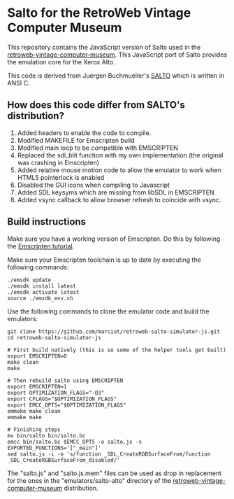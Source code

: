 
Salto for the RetroWeb Vintage Computer Museum
============================================

This repository contains the JavaScript version of Salto used in the [retroweb-vintage-computer-museum](https://github.com/marciot/retroweb-vintage-computer-museum). This JavaScript port of Salto provides the
emulation core for the Xerox Alto.

This code is derived from Juergen Buchmueller's [SALTO](https://github.com/brainsqueezer/salto_simulator) which is written in ANSI C.

## How does this code differ from SALTO's distribution?

1. Added headers to enable the code to compile.
2. Modified MAKEFILE for Emscripten build
3. Modified main loop to be compatible with EMSCRIPTEN
4. Replaced the sdl_blit function with my own implementation (the original was crashing in Emscripten)
5. Added relative mouse motion code to allow the emulator to work when HTML5 pointerlock is enabled
6. Disabled the GUI icons when compiling to Javascript
7. Added SDL keysyms which are missing from libSDL in EMSCRIPTEN
8. Added vsync callback to allow browser refresh to coincide with vsync.

## Build instructions

Make sure you have a working version of Emscripten. Do this by following the [Emscripten tutorial](https://kripken.github.io/emscripten-site/index.html).

Make sure your Emscripten toolchain is up to date by executing the following commands:

```
./emsdk update
./emsdk install latest
./emsdk activate latest
source ./emsdk_env.sh
```

Use the following commands to clone the emulator code and build the emulators:

```
git clone https://github.com/marciot/retroweb-salto-simulator-js.git
cd retroweb-salto-simulator-js

# First build natively (this is so some of the helper tools get built)
export EMSCRIPTEN=0
make clean
make

# Then rebuild salto using EMSCRIPTEN
export EMSCRIPTEN=1
export OPTIMIZATION_FLAGS="-O3"
export CFLAGS="$OPTIMIZATION_FLAGS"
export EMCC_OPTS="$OPTIMIZATION_FLAGS"
emmake make clean
emmake make

# Finishing steps
mv bin/salto bin/salto.bc
emcc bin/salto.bc $EMCC_OPTS -o salto.js -s EXPORTED_FUNCTIONS='["_main"]'
sed salto.js -i -e 's/function _SDL_CreateRGBSurfaceFrom/function _SDL_CreateRGBSurfaceFrom_disabled/'
```

The "salto.js" and "salto.js.mem" files can be used as drop in replacement for the ones in the
"emulators/salto-alto" directory of the
[retroweb-vintage-computer-museum](https://github.com/marciot/retroweb-vintage-computer-museum) distribution.
